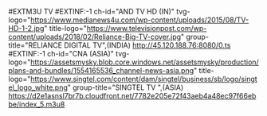 #EXTM3U TV
#EXTINF:-1 ch-id="AND TV HD (IN)" tvg-logo="https://www.medianews4u.com/wp-content/uploads/2015/08/TV-HD-1-2.jpg" title-logo="https://www.televisionpost.com/wp-content/uploads/2018/02/Reliance-Big-TV-cover.jpg" group-title="RELIANCE DIGITAL TV",(INDIA)
http://45.120.188.76:8080/0.ts
#EXTINF:-1 ch-id="CNA (ASIA)" tvg-logo="https://assetsmysky.blob.core.windows.net/assetsmysky/production/plans-and-bundles/1554165536_channel-news-asia.png" title-logo="https://www.singtel.com/content/dam/singtel/business/sb/logo/singtel_logo_white.png"  group-title="SINGTEL TV ",(ASIA)
https://d2e1asnsl7br7b.cloudfront.net/7782e205e72f43aeb4a48ec97f66ebbe/index_5.m3u8
